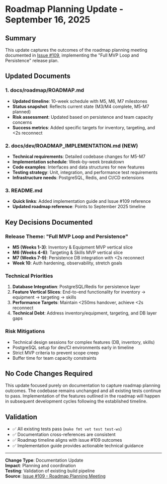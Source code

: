 # Roadmap Planning Update - September 16, 2025

## Summary

This update captures the outcomes of the roadmap planning meeting documented in [Issue #109](https://github.com/AstroSteveo/prototype-game/issues/109), implementing the "Full MVP Loop and Persistence" release plan.

## Updated Documents

### 1. docs/roadmap/ROADMAP.md
- **Updated timeline**: 10-week schedule with M5, M6, M7 milestones
- **Status snapshot**: Reflects current state (M3/M4 complete, M5-M7 planned)
- **Risk assessment**: Updated based on persistence and team capacity concerns
- **Success metrics**: Added specific targets for inventory, targeting, and <2s reconnect

### 2. docs/dev/ROADMAP_IMPLEMENTATION.md (NEW)
- **Technical requirements**: Detailed codebase changes for M5-M7
- **Implementation schedule**: Week-by-week breakdown
- **Code examples**: Interfaces and data structures for new features
- **Testing strategy**: Unit, integration, and performance test requirements
- **Infrastructure needs**: PostgreSQL, Redis, and CI/CD extensions

### 3. README.md
- **Quick links**: Added implementation guide and Issue #109 reference
- **Updated roadmap reference**: Points to September 2025 timeline

## Key Decisions Documented

### Release Theme: "Full MVP Loop and Persistence"
- **M5 (Weeks 1-3)**: Inventory & Equipment MVP vertical slice
- **M6 (Weeks 4-6)**: Targeting & Skills MVP vertical slice  
- **M7 (Weeks 7-9)**: Persistence DB integration with <2s reconnect
- **Week 10**: Auth hardening, observability, stretch goals

### Technical Priorities
1. **Database Integration**: PostgreSQL/Redis for persistence layer
2. **Feature Vertical Slices**: End-to-end functionality for inventory → equipment → targeting → skills
3. **Performance Targets**: Maintain <250ms handover, achieve <2s reconnect
4. **Technical Debt**: Address inventory/equipment, targeting, and DB layer gaps

### Risk Mitigations
- Technical design sessions for complex features (DB, inventory, skills)
- PostgreSQL setup for dev/CI environments early in timeline
- Strict MVP criteria to prevent scope creep
- Buffer time for team capacity constraints

## No Code Changes Required

This update focused purely on documentation to capture roadmap planning outcomes. The codebase remains unchanged and all existing tests continue to pass. Implementation of the features outlined in the roadmap will happen in subsequent development cycles following the established timeline.

## Validation

- ✅ All existing tests pass (`make fmt vet test test-ws`)
- ✅ Documentation cross-references are consistent
- ✅ Roadmap timeline aligns with issue #109 outcomes
- ✅ Implementation guide provides actionable technical guidance

---

**Change Type**: Documentation Update  
**Impact**: Planning and coordination  
**Testing**: Validation of existing build pipeline  
**Source**: [Issue #109 - Roadmap Planning Meeting](https://github.com/AstroSteveo/prototype-game/issues/109)